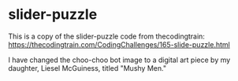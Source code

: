 # slider-puzzle
This is a copy of the slider-puzzle code from thecodingtrain:
 https://thecodingtrain.com/CodingChallenges/165-slide-puzzle.html


I have changed the choo-choo bot image to a digital art piece by my daughter, Liesel McGuiness, titled "Mushy Men."  
